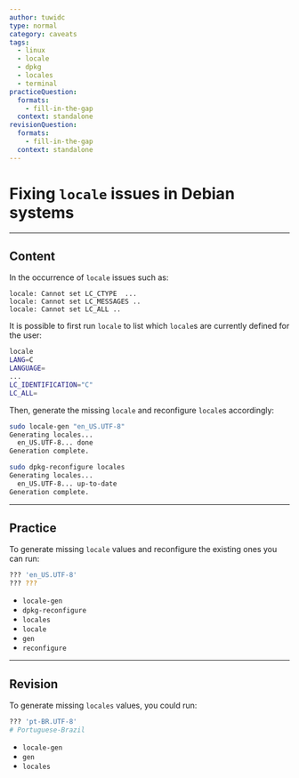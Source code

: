 ```yaml
---
author: tuwidc
type: normal
category: caveats
tags:
  - linux
  - locale
  - dpkg
  - locales
  - terminal
practiceQuestion:
  formats:
    - fill-in-the-gap
  context: standalone
revisionQuestion:
  formats:
    - fill-in-the-gap
  context: standalone
---
```


# Fixing `locale` issues in Debian systems


---

## Content

In the occurrence of `locale` issues such as:

```plain-text
locale: Cannot set LC_CTYPE  ...
locale: Cannot set LC_MESSAGES ..
locale: Cannot set LC_ALL ..

```

It is possible to first run `locale` to list which `locale`s are currently defined for the user:

```bash
locale
LANG=C
LANGUAGE=
...
LC_IDENTIFICATION="C"
LC_ALL=
```

Then, generate the missing `locale` and reconfigure `locale`s accordingly:

```bash
sudo locale-gen "en_US.UTF-8"
Generating locales...
  en_US.UTF-8... done
Generation complete.
```

```bash
sudo dpkg-reconfigure locales
Generating locales...
  en_US.UTF-8... up-to-date
Generation complete.
```


---

## Practice

To generate missing `locale` values and reconfigure the existing ones you can run:

```bash
??? 'en_US.UTF-8'
??? ???
```

- `locale-gen`
- `dpkg-reconfigure`
- `locales`
- `locale`
- `gen`
- `reconfigure`


---

## Revision

To generate missing `locales` values, you could run:

```bash
??? 'pt-BR.UTF-8' 
# Portuguese-Brazil
```

- `locale-gen`
- `gen`
- `locales`
